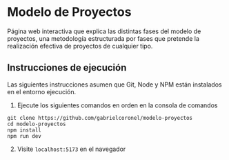 # Modelo de Proyectos

Página web interactiva que explica las distintas fases del modelo de proyectos,
una metodología estructurada por fases que pretende la realización efectiva de
proyectos de cualquier tipo.

## Instrucciones de ejecución

Las siguientes instrucciones asumen que Git, Node y NPM están instalados en el
entorno ejecución.

1. Ejecute los siguientes comandos en orden en la consola de comandos

```
git clone https://github.com/gabrielcoronel/modelo-proyectos
cd modelo-proyectos
npm install
npm run dev
```

2.  Visite `localhost:5173` en el navegador